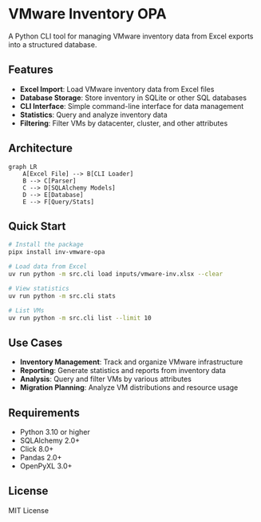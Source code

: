 # VMware Inventory OPA

A Python CLI tool for managing VMware inventory data from Excel exports into a structured database.

## Features

- **Excel Import**: Load VMware inventory data from Excel files
- **Database Storage**: Store inventory in SQLite or other SQL databases
- **CLI Interface**: Simple command-line interface for data management
- **Statistics**: Query and analyze inventory data
- **Filtering**: Filter VMs by datacenter, cluster, and other attributes

## Architecture

```mermaid
graph LR
    A[Excel File] --> B[CLI Loader]
    B --> C[Parser]
    C --> D[SQLAlchemy Models]
    D --> E[Database]
    E --> F[Query/Stats]
```

## Quick Start

```bash
# Install the package
pipx install inv-vmware-opa

# Load data from Excel
uv run python -m src.cli load inputs/vmware-inv.xlsx --clear

# View statistics
uv run python -m src.cli stats

# List VMs
uv run python -m src.cli list --limit 10
```

## Use Cases

- **Inventory Management**: Track and organize VMware infrastructure
- **Reporting**: Generate statistics and reports from inventory data
- **Analysis**: Query and filter VMs by various attributes
- **Migration Planning**: Analyze VM distributions and resource usage

## Requirements

- Python 3.10 or higher
- SQLAlchemy 2.0+
- Click 8.0+
- Pandas 2.0+
- OpenPyXL 3.0+

## License

MIT License

